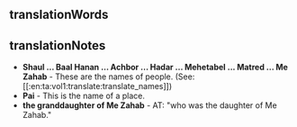 ## translationWords


## translationNotes

* **Shaul ... Baal Hanan ... Achbor ... Hadar ... Mehetabel ... Matred ... Me Zahab** - These are the names of people. (See: [[:en:ta:vol1:translate:translate_names]])
* **Pai** - This is the name of a place.
* **the granddaughter of Me Zahab** - AT: "who was the daughter of Me Zahab."
